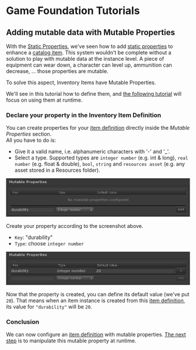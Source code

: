 # Game Foundation Tutorials

## Adding mutable data with Mutable Properties

With the [Static Properties], we've seen how to add [static properties] to enhance a [catalog item].
This system wouldn't be complete without a solution to play with mutable data at the instance level.
A piece of equipment can wear down, a character can level up, ammunition can decrease, ... those properties are mutable.

To solve this aspect, Inventory Items have Mutable Properties.

We'll see in this tutorial how to define them, and [the following tutorial] will focus on using them at runtime.

### Declare your property in the Inventory Item Definition

You can create properties for your [item definition] directly inside the _Mutable Properties_ section.\
All you have to do is:
- Give it a valid name, i.e. alphanumeric characters with '-' and '_'.
- Select a type. Supported types are `integer number` (e.g. int & long), `real number` (e.g. float & double), `bool`, `string` and `resources asset` (e.g. any asset stored in a Resources folder).

![Create property](../images/tutorial-mutable-property-create.png)

Create your property according to the screenshot above.
- `Key`: "durability"
- `Type`: choose `integer number`

![Property configuration](../images/tutorial-mutable-property-edit.png)

Now that the property is created, you can define its default value (we've put `20`).
That means when an item instance is created from this [item definition], its value for `"durability"` will be `20`.

### Conclusion

We can now configure an [item definition] with mutable properties.
[The next step] is to manipulate this mutable property at runtime.









[static properties]: 06-StaticProperties.md

[catalog item]: ../Catalog.md#catalog-items

[item definition]: ../CatalogItems/InventoryItemDefinition.md

[the following tutorial]: 08-MutablePropertiesRuntime.md
[the next step]:          08-MutablePropertiesRuntime.md
